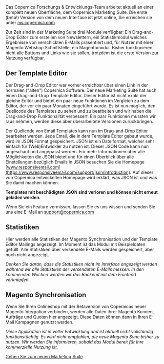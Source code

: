 Das Copernica Forschungs & Entwicklungs-Team arbeitet aktuell an einer
komplett neuen Oberfläche, dem Copernica Marketing Suite. Die erste
(beta!) Version von dem neuen Interface ist jetzt online, Sie erreichen
sie unter [ms.copernica.com](https://ms.copernica.com/)

Zur Zeit sind in der Marketing Suite drei Module verfügbar: Ein
Drag-and-Drop Editor zum erstellen von Newslettern, ein Statistikmodul
welches Ergebnisse von verschickten E-Mails präsentiert und, für Nutzer
mit einer Magento Webshop Schnittstelle, ein Magentomodul. Bisher
funktionieren nicht alle Buttons und Links wie sie sollen, trotzdem ist
die erste Version zur Nutzung verfügbar.

Der Template Editor
-------------------

Der Drag-and-Drop Editor war vorher erreichbar über einen Link in der
normalen ("alten") Copernica Software. Der neue Marketing Suite hat auch
einen Drag-and-Drop Template Editor. Dieser Editor ist nicht exakt der
gleiche Editor und bietet ein paar neue Funktionen im Vergleich zu dem
Editor, der vor ein paar Monaten eingeführt wurde. Es ist nun möglich,
den Quellcode des Templates zu sehen und zu bearbeiten und wir haben die
Drag-and-Drop Funktionalität verbessert. Ein paar Funktionen mussten wir
raus nehmen, werden diese aber überarbeitete Versionen zurückbringen.

Der Quellcode von Email Templates kann nun im Drag-and-Drop Editor
bearbeitet werden. Jede Email, die in dem Template Editor gebaut wurde,
wird im JSON Format gespeichert. JSON ist ein Dateiformat, welcher sehr
einfach für (Web)Entwickler zu nutzen ist. Dieser JSON Code kann nun
angeschaut und angepasst werden. Für mehr Informationen über alle
Möglichkeiten die JSON bietet und für einen Überblick über alle
Einstellungen bezüglich Emails in JSON besuchen Sie die Homepage
[www.responsivemail.com](https://www.responsiveemail.com/support/json/introduction).
Auf dieser von Copernica entwickelten Homepage wird erklärt, was JSON
ist und was Sie damit machen können.

**Templates mit beschädigten JSON sind verloren und können nicht erneut
geladen werden.**

Wenn Sie ein Feature vermissen, lassen Sie es uns wissen und senden Sie
uns eine E-Mail an [support@copernica.com](mailto:support@copernica.com)

Statistiken
-----------

Hier werden alle Statistiken der Magento Synchronisation und der
Template Editor Mailings angezeigt. Im Moment ist das Modul mit
Beispieldaten gefüllt. Alle Statistiken über versendete E-Mails werden
gespeichert, aber noch nicht angezeigt.

*Denken Sie daran, dass die Statistiken nicht im Interface angezeigt
werden während wir alle Statistiken der versendeten E-Mails messen. In
den kommenden Wochen werden wir das Backend mit dem Frontend
verknüpfen.*

Magento Synchronisation
-----------------------

Wenn Sie Ihren Onlineshop mit der Betaversion von Copernicas neuer
Magento Integration verbinden, werden alle Daten Ihrer Magento Kunden,
Aufträge und Quoten hier angezeigt. Diese Daten können dann in Ihren
E-Mail Kampagnen genutzt werden.

*Diese Applikation ist in voller Entwicklung und ist aktuell nicht
vollständig funktionstüchtig. Es wird nicht empfohlen, die neue Magento
Sync bisher zu nutzen. Wir werden Sie informieren, sobald das Modul
bereit für Ihre kommerzielle Nutzung ist.*

[Gehen Sie zum neuen Marketing Suite](https://ms.copernica.com/)
